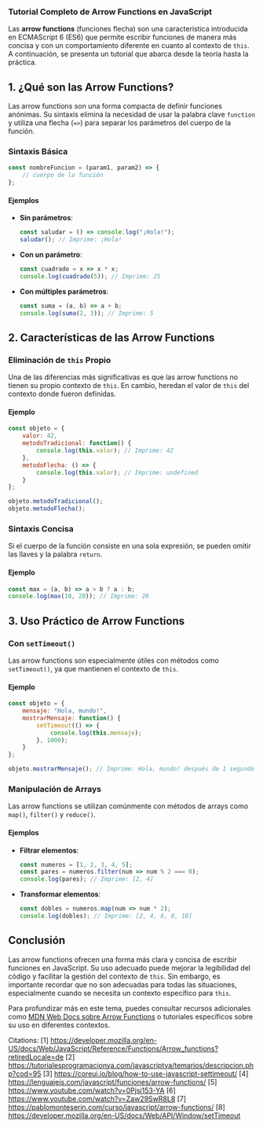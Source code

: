 ### Tutorial Completo de Arrow Functions en JavaScript

Las **arrow functions** (funciones flecha) son una característica introducida en ECMAScript 6 (ES6) que permite escribir funciones de manera más concisa y con un comportamiento diferente en cuanto al contexto de `this`. A continuación, se presenta un tutorial que abarca desde la teoría hasta la práctica.

## 1. ¿Qué son las Arrow Functions?

Las arrow functions son una forma compacta de definir funciones anónimas. Su sintaxis elimina la necesidad de usar la palabra clave `function` y utiliza una flecha (`=>`) para separar los parámetros del cuerpo de la función.

### Sintaxis Básica

```javascript
const nombreFuncion = (param1, param2) => {
    // cuerpo de la función
};
```

#### Ejemplos

- **Sin parámetros**:
  ```javascript
  const saludar = () => console.log("¡Hola!");
  saludar(); // Imprime: ¡Hola!
  ```

- **Con un parámetro**:
  ```javascript
  const cuadrado = x => x * x;
  console.log(cuadrado(5)); // Imprime: 25
  ```

- **Con múltiples parámetros**:
  ```javascript
  const suma = (a, b) => a + b;
  console.log(suma(2, 3)); // Imprime: 5
  ```

## 2. Características de las Arrow Functions

### Eliminación de `this` Propio

Una de las diferencias más significativas es que las arrow functions no tienen su propio contexto de `this`. En cambio, heredan el valor de `this` del contexto donde fueron definidas.

#### Ejemplo

```javascript
const objeto = {
    valor: 42,
    metodoTradicional: function() {
        console.log(this.valor); // Imprime: 42
    },
    metodoFlecha: () => {
        console.log(this.valor); // Imprime: undefined
    }
};

objeto.metodoTradicional();
objeto.metodoFlecha();
```

### Sintaxis Concisa

Si el cuerpo de la función consiste en una sola expresión, se pueden omitir las llaves y la palabra `return`.

#### Ejemplo

```javascript
const max = (a, b) => a > b ? a : b;
console.log(max(10, 20)); // Imprime: 20
```

## 3. Uso Práctico de Arrow Functions

### Con `setTimeout()`

Las arrow functions son especialmente útiles con métodos como `setTimeout()`, ya que mantienen el contexto de `this`.

#### Ejemplo

```javascript
const objeto = {
    mensaje: "Hola, mundo!",
    mostrarMensaje: function() {
        setTimeout(() => {
            console.log(this.mensaje);
        }, 1000);
    }
};

objeto.mostrarMensaje(); // Imprime: Hola, mundo! después de 1 segundo
```

### Manipulación de Arrays

Las arrow functions se utilizan comúnmente con métodos de arrays como `map()`, `filter()` y `reduce()`.

#### Ejemplos

- **Filtrar elementos**:
  ```javascript
  const numeros = [1, 2, 3, 4, 5];
  const pares = numeros.filter(num => num % 2 === 0);
  console.log(pares); // Imprime: [2, 4]
  ```

- **Transformar elementos**:
  ```javascript
  const dobles = numeros.map(num => num * 2);
  console.log(dobles); // Imprime: [2, 4, 6, 8, 10]
  ```

## Conclusión

Las arrow functions ofrecen una forma más clara y concisa de escribir funciones en JavaScript. Su uso adecuado puede mejorar la legibilidad del código y facilitar la gestión del contexto de `this`. Sin embargo, es importante recordar que no son adecuadas para todas las situaciones, especialmente cuando se necesita un contexto específico para `this`.

Para profundizar más en este tema, puedes consultar recursos adicionales como [MDN Web Docs sobre Arrow Functions](https://developer.mozilla.org/en-US/docs/Web/JavaScript/Reference/Functions/Arrow_functions) o tutoriales específicos sobre su uso en diferentes contextos.

Citations:
[1] https://developer.mozilla.org/en-US/docs/Web/JavaScript/Reference/Functions/Arrow_functions?retiredLocale=de
[2] https://tutorialesprogramacionya.com/javascriptya/temarios/descripcion.php?cod=95
[3] https://coreui.io/blog/how-to-use-javascript-settimeout/
[4] https://lenguajejs.com/javascript/funciones/arrow-functions/
[5] https://www.youtube.com/watch?v=0Pjsj153-YA
[6] https://www.youtube.com/watch?v=Zaw29SwR8L8
[7] https://pablomonteserin.com/curso/javascript/arrow-functions/
[8] https://developer.mozilla.org/en-US/docs/Web/API/Window/setTimeout